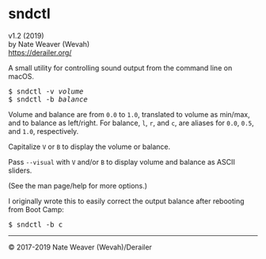 # sndctl

v1.2 (2019)  
by Nate Weaver (Wevah)  
https://derailer.org/

A small utility for controlling sound output from the command line on macOS.

<pre class="shell">$ sndctl -v <var>volume</var>
$ sndctl -b <var>balance</var></pre>

Volume and balance are from `0.0` to `1.0`, translated to volume as min/max, and to balance as left/right. For balance, `l`, `r`, and `c`, are aliases for `0.0`, `0.5`, and `1.0`, respectively.

Capitalize `V` or `B` to display the volume or balance.

Pass `--visual` with `V` and/or `B` to display volume and balance as ASCII sliders.

(See the man page/help for more options.)

I originally wrote this to easily correct the output balance after rebooting from Boot Camp:

<pre class="shell">$ sndctl -b c</pre>

----

© 2017-2019 Nate Weaver (Wevah)/Derailer
